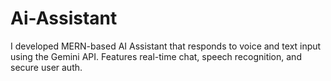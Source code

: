 # Ai-Assistant
I  developed MERN-based AI Assistant that responds to voice and text input using the Gemini API. Features real-time chat, speech recognition, and secure user auth.
